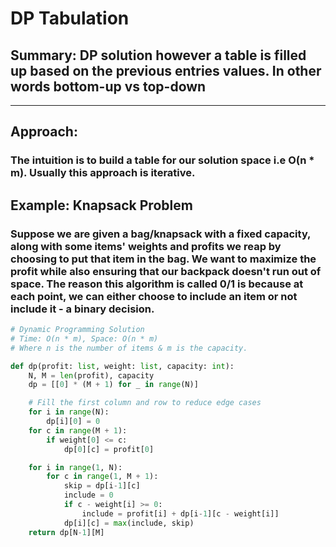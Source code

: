 # DP Tabulation
## Summary: DP solution however a table is filled up based on the previous entries values. In other words bottom-up vs top-down
---
## Approach:
### The intuition is to build a table for our solution space i.e O(n * m). Usually this approach is iterative.




## Example: Knapsack Problem
### Suppose we are given a bag/knapsack with a fixed capacity, along with some items' weights and profits we reap by choosing to put that item in the bag. We want to maximize the profit while also ensuring that our backpack doesn't run out of space. The reason this algorithm is called 0/1 is because at each point, we can either choose to include an item or not include it - a binary decision.


```python
# Dynamic Programming Solution
# Time: O(n * m), Space: O(n * m)
# Where n is the number of items & m is the capacity.

def dp(profit: list, weight: list, capacity: int):
    N, M = len(profit), capacity
    dp = [[0] * (M + 1) for _ in range(N)]

    # Fill the first column and row to reduce edge cases
    for i in range(N):
        dp[i][0] = 0
    for c in range(M + 1):
        if weight[0] <= c:
            dp[0][c] = profit[0]

    for i in range(1, N):
        for c in range(1, M + 1):
            skip = dp[i-1][c]
            include = 0
            if c - weight[i] >= 0:
                include = profit[i] + dp[i-1][c - weight[i]]
            dp[i][c] = max(include, skip)
    return dp[N-1][M]

```